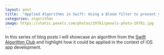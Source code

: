 ```yaml
---
layout: post
title:  "Applied Algorithms in Swift: Using a Bloom filter to prevent your users from accessing malicious sites"
categories: algorithms
image: https://static.pexels.com/photos/29781/pexels-photo-29781.jpg
---
```



In this series of blog posts I will showcase an algorithm from the [Swift Algorithm Club](https://github.com/raywenderlich/swift-algorithm-club) and highlight how it could be applied in the context of iOS app development.
